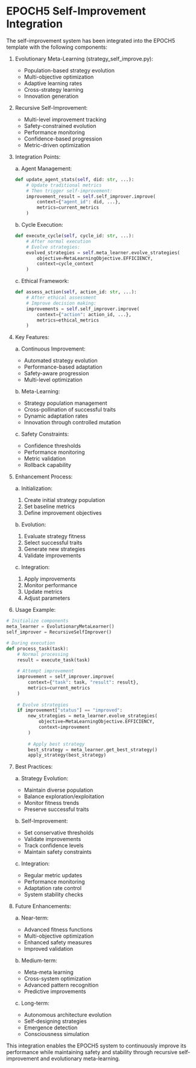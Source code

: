 # EPOCH5 Self-Improvement Integration

The self-improvement system has been integrated into the EPOCH5 template with the following components:

1. Evolutionary Meta-Learning (strategy_self_improve.py):
   - Population-based strategy evolution
   - Multi-objective optimization
   - Adaptive learning rates
   - Cross-strategy learning
   - Innovation generation

2. Recursive Self-Improvement:
   - Multi-level improvement tracking
   - Safety-constrained evolution
   - Performance monitoring
   - Confidence-based progression
   - Metric-driven optimization

3. Integration Points:

   a. Agent Management:
      ```python
      def update_agent_stats(self, did: str, ...):
          # Update traditional metrics
          # Then trigger self-improvement:
          improvement_result = self.self_improver.improve(
              context={"agent_id": did, ...},
              metrics=current_metrics
          )
      ```

   b. Cycle Execution:
      ```python
      def execute_cycle(self, cycle_id: str, ...):
          # After normal execution
          # Evolve strategies:
          evolved_strategies = self.meta_learner.evolve_strategies(
              objective=MetaLearningObjective.EFFICIENCY,
              context=cycle_context
          )
      ```

   c. Ethical Framework:
      ```python
      def assess_action(self, action_id: str, ...):
          # After ethical assessment
          # Improve decision making:
          improvements = self.self_improver.improve(
              context={"action": action_id, ...},
              metrics=ethical_metrics
          )
      ```

4. Key Features:

   a. Continuous Improvement:
      - Automated strategy evolution
      - Performance-based adaptation
      - Safety-aware progression
      - Multi-level optimization

   b. Meta-Learning:
      - Strategy population management
      - Cross-pollination of successful traits
      - Dynamic adaptation rates
      - Innovation through controlled mutation

   c. Safety Constraints:
      - Confidence thresholds
      - Performance monitoring
      - Metric validation
      - Rollback capability

5. Enhancement Process:

   a. Initialization:
      1. Create initial strategy population
      2. Set baseline metrics
      3. Define improvement objectives

   b. Evolution:
      1. Evaluate strategy fitness
      2. Select successful traits
      3. Generate new strategies
      4. Validate improvements

   c. Integration:
      1. Apply improvements
      2. Monitor performance
      3. Update metrics
      4. Adjust parameters

6. Usage Example:

```python
# Initialize components
meta_learner = EvolutionaryMetaLearner()
self_improver = RecursiveSelfImprover()

# During execution
def process_task(task):
    # Normal processing
    result = execute_task(task)
    
    # Attempt improvement
    improvement = self_improver.improve(
        context={"task": task, "result": result},
        metrics=current_metrics
    )
    
    # Evolve strategies
    if improvement["status"] == "improved":
        new_strategies = meta_learner.evolve_strategies(
            objective=MetaLearningObjective.EFFICIENCY,
            context=improvement
        )
        
        # Apply best strategy
        best_strategy = meta_learner.get_best_strategy()
        apply_strategy(best_strategy)
```

7. Best Practices:

   a. Strategy Evolution:
      - Maintain diverse population
      - Balance exploration/exploitation
      - Monitor fitness trends
      - Preserve successful traits

   b. Self-Improvement:
      - Set conservative thresholds
      - Validate improvements
      - Track confidence levels
      - Maintain safety constraints

   c. Integration:
      - Regular metric updates
      - Performance monitoring
      - Adaptation rate control
      - System stability checks

8. Future Enhancements:

   a. Near-term:
      - Advanced fitness functions
      - Multi-objective optimization
      - Enhanced safety measures
      - Improved validation

   b. Medium-term:
      - Meta-meta learning
      - Cross-system optimization
      - Advanced pattern recognition
      - Predictive improvements

   c. Long-term:
      - Autonomous architecture evolution
      - Self-designing strategies
      - Emergence detection
      - Consciousness simulation

This integration enables the EPOCH5 system to continuously improve its performance while maintaining safety and stability through recursive self-improvement and evolutionary meta-learning.
